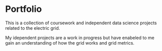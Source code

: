 # Portfolio
This is a collection of coursework and independent data science projects related to the electric grid.

My idependent projects are a work in progress but have enabeled to me gain an understanding of how the grid works and grid metrics.
